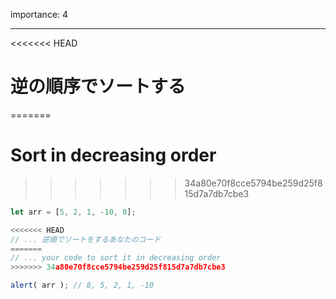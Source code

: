 importance: 4

---

<<<<<<< HEAD
# 逆の順序でソートする
=======
# Sort in decreasing order
>>>>>>> 34a80e70f8cce5794be259d25f815d7a7db7cbe3

```js
let arr = [5, 2, 1, -10, 8];

<<<<<<< HEAD
// ... 逆順でソートをするあなたのコード
=======
// ... your code to sort it in decreasing order
>>>>>>> 34a80e70f8cce5794be259d25f815d7a7db7cbe3

alert( arr ); // 8, 5, 2, 1, -10
```
